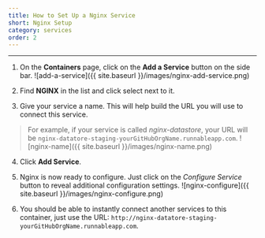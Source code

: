 ```yaml
---
title: How to Set Up a Nginx Service
short: Nginx Setup
category: services
order: 2
---
```


---

1. On the **Containers** page, click on the **Add a Service** button on the side bar.
  ![add-a-service]({{ site.baseurl }}/images/nginx-add-service.png)

2. Find **NGINX** in the list and click select next to it.

3. Give your service a name. This will help build the URL you will use to connect this service.
  > For example, if your service is called *nginx-datastore*, your URL will be `nginx-datatore-staging-yourGitHubOrgName.runnableapp.com`.
  ![nginx-name]({{ site.baseurl }}/images/nginx-name.png)

4. Click **Add Service**.

5. Nginx is now ready to configure. Just click on the *Configure Service* button to reveal additional configuration settings.
  ![nginx-configure]({{ site.baseurl }}/images/nginx-configure.png)

6. You should be able to instantly connect another services to this container, just use the URL:
    `http://nginx-datatore-staging-yourGitHubOrgName.runnableapp.com`.
